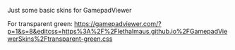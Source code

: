 Just some basic skins for GamepadViewer

For transparent green:
https://gamepadviewer.com/?p=1&s=8&editcss=https%3A%2F%2Flethalmaus.github.io%2FGamepadViewerSkins%2Ftransparent-green.css 
